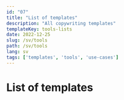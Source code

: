 ```yaml
---
id: "07"
title: "List of templates"
description: "All copywriting templates"
templateKey: tools-lists
date: 2022-12-25
slug: /sv/tools
path: /sv/tools
lang: sv
tags: ['templates', 'tools', 'use-cases']
---
```

# List of templates